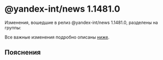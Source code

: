 # @yandex-int/news 1.1481.0

<!-- ЧЕЛОВЕЧЕСКОЕ ВСТУПЛЕНИЕ -->

Изменения, вошедшие в релиз @yandex-int/news 1.1481.0, разделены на группы:

Все важные изменения подробно описаны [ниже](#Пояснения).

## Пояснения


